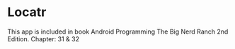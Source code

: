 # Locatr

This app is included in book Android Programming The Big Nerd Ranch 2nd Edition.
Chapter: 31 & 32
